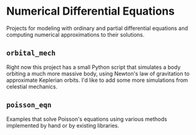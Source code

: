 # Numerical Differential Equations

Projects for modeling with ordinary and partial differential equations
and computing numerical approximations to their solutions.

## `orbital_mech`

Right now this project has a small Python script that simulates a body orbiting a
much more massive body, using Newton's law of gravitation to approximate Keplerian
orbits. I'd like to add some more simulations from celestial mechanics.

## `poisson_eqn`

Examples that solve Poisson's equations using various methods implemented by
hand or by existing libraries.
